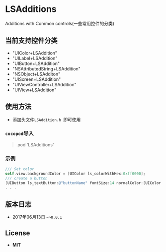 # LSAdditions
Additions with Common controls(一些常用控件的分类)

## 当前支持控件分类
* "UIColor+LSAddition"
* "UILabel+LSAddition"
* "UIButton+LSAddition"
* "NSAttributedString+LSAddition"
* "NSObject+LSAdditon"
* "UIScreen+LSAddition"
* "UIViewController+LSAddition"
* "UIView+LSAddition"

## 使用方法
* 添加头文件`LSAddition.h `即可使用

### `cocopod`导入
> pod 'LSAdditions'

### 示例
```objective-C
/// Set color
self.view.backgroundColor = [UIColor ls_colorWithHex:0xff0000];
/// create a button
[UIButton ls_textButton:@"buttonName" fontSize:14 normalColor:[UIColor ls_colorWithHex:0xff0000] selectedColor:nil];
. . .
```

## 版本日志
* 2017年06月13日 `~>0.0.1`

## License
* **MIT**

